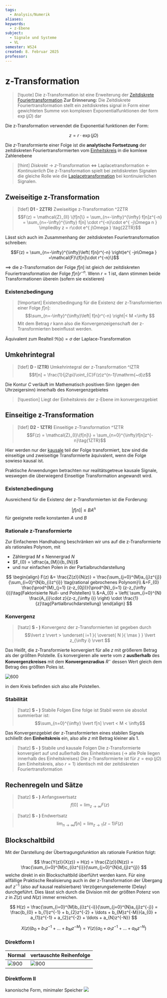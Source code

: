 ```yaml
---
tags:
  - Analysis/Numerik
aliases: 
keywords:
  - z-Ebene
subject:
  - Signale und Systeme
  - VL
semester: WS24
created: 8. Februar 2025
professor:
---
```

 
# z-Transformation

> [!quote] Die z-Transformation ist eine Erweiterung der [Zeitdiskrete Fouriertransformation](Poissonsche%20Summenformel.md#**Zeitdiskrete**%20Fouriertransformation)
> **Zur Erinnerung:** Die Zeitdiskrete Fouriertransformation stellt ein zeitdiskretes signal in Form einer gewichteten Summe von komplexen Exponentialfunktionen der form $\exp (j\Omega)$ dar

Die z-Transformation verwendet die Exponential funktionen der Form:

$$
z=r\cdot\exp(j\Omega)
$$

Die $z$-Transformierte einer Folge ist die **analytische Fortsetzung** der zeitdiskreten Fouriertransformierten vom [Einheitskreis](../Mathematik/Kreis.md) in die komlexe Zahlenebene

> [!hint] *Diskrekt* $\to$ $z$-Transformation $\iff$ Laplacetransformation $\gets$ *Kontinuierlich*
> Die z-Transformation spielt bei zeitdiskreten Signalen die gleiche Rolle wie die [Laplacetransformation](Laplacetransformation.md) bei kontinuierlichen Signalen.

## Zweiseitige z-Transformation

> [!def] **D1 - 2ZTR)** Zweiseitige z-Transformation ^2ZTR
$$F(z) = \mathcal{Z}_{II} \{f[n]\} = \sum_{n=-\infty}^{\infty} f[n]z^{-n} = \sum_{n=-\infty}^{\infty} f[n] \cdot r^{-n}\cdot e^{ -j\Omega n } \impliedby z = r\cdot e^{ j\Omega } \tag{2ZTR}$$

Lässt sich auch im Zusammenhang der zeitdiskreten Fouriertransformation schreiben:

$$F(z) = \sum_{n=-\infty}^{\infty}\left( f[n]r^{-n} \right)e^{ -jn\Omega } =\mathcal{F}\{f[n]\cdot r^{-n}\}$$

$\implies$ die z-Transformation der Folge $f[n]$ ist gleich der zeitdiskreten Fouriertransformation der Folge $f[n]r^{-n}$. Wenn $r=1$ ist, dann stimmen beide Transformationen überein (sofern sie existieren)

### Existenzbedingung

> [!important] Existenzbedingung für die Existenz der z-Transformierten einer Folge $f[n]$:
> $$\sum_{n=-\infty}^{\infty}\left| f[n]r^{-n} \right|< M <\infty $$
> Mit dem Betrag $r$ kann also die Konvergenzeigenschaft der z-Transformierten beeinflusst werden. 

Äquivalent zum Realteil $\Re (s) = \sigma$ der Laplace-Transformation

## Umkehrintegral

> [!def] **D - IZTR)** Umkehrintegral der z-Transformation ^IZTR
>  $$f[n] = \frac{1}{j2\pi}\oint_{C}F(z)z^{n-1}\mathrm{~d}z$$

Die Kontur $C$ verläuft im Mathematisch positiven Sinn (gegen den Uhrzeigersinn) innerhalb des Konvergenzgebietes

> [!question] Liegt der Einheitskreis der z-Ebene im konvergenzgebiet

## Einseitige z-Transformation

> [!def] **D2 - 1ZTR)** Einseitige z-Transformation ^1ZTR
> $$F(z) = \mathcal{Z}_{I}\{f[n]\} = \sum_{n=0}^{\infty}f[n]z^{-n}\tag{1ZTR}$$

Hier werden nur der [kausale](Kausalität.md) teil der Folge transformiert, bzw sind die einseitige und zweiseitige Transformierte äquivalent, wenn die Folge sowieso kausal ist. 

Praktische Anwendungen betrachten nur realitätsgetreue kausale Signale, weswegen die überwiegend Einseitige Transformation angewandt wird.

### Existenzbedingung

Ausreichend für die Existenz der z-Transformierten ist die Forderung:

$$
\lvert f[n] \rvert \leq BA^{n} 
$$
für geeignete reelle konstanten $A$ und $B$

### Rationale z-Transformierte

Zur Einfacheren Handhabung beschränken wir uns auf die z-Transformierte als rationales Polynom, mit
- Zählergrad $M$ $\leq$ Nennergrad $N$
- $F_{0} = \dfrac{a_{M}}{b_{N}}$
- und nur einfachen Polen in der Partialbruchdarstellung

$$
\begin{align}
F(z) &= \frac{Z(z)}{N(z)} = \frac{\sum_{j=0}^{M}a_{j}z^{j}}{\sum_{i=0}^{N}b_{i}z^{i}} \tag{rational gebrochenes Polynom}\\
&=F_{0} \frac{\prod^{M}_{j=1} (z-z_{0j})}{\prod^{N}_{i=1} (z-z_{\infty i})}\tag{Faktorisierte Null- und Polstellen} \\
&=A_{0} + \left( \sum_{i=0}^{N} \frac{A_{i}\cdot z}{z-z_{\infty i}} \right) \cdot \frac{1}{z}\tag{Partialbruchdarstellung}
\end{align}
$$

### Konvergenz

> [!satz] **S - )** Konvergenz der z-Transformierten ist gegeben durch
> $$\lvert z \rvert > \underset{ i=1 }{ \overset{ N }{ \max } } \lvert z_{\infty i} \rvert $$

Das Heißt, die z-Transformierte konvergiert für alle $z$ mit größerem Betrag als der größten Polstelle. Es konvergieren alle werte vom $z$ **ausßerhalb** des **Konvergenzkreises** mit dem **Konvergenzradius** $R^{-}$ dessen Wert gleich dem Betrag des größten Poles ist.

![600](assets/Pasted%20image%2020250208225644.png)

in dem Kreis befinden sich also alle Polstellen.

### Stabilität

> [!satz] **S - )** Stabile Folgen
>  Eine folge ist Stabil wenn sie absolut summierbar ist:
>  $$\sum_{n=0}^{\infty} \lvert f[n] \rvert < M < \infty$$

Das Konvergenzgebiet der z-Transformierten eines stabilen Signals schiließt den **Einheitskreis** ein, also alle $z$ mit Betrag kleiner als 1.

> [!satz] **S - )** Stabile und kausale Folgen
> Die z-Transformierte konvergiert auf und außerhalb des Einheitskreises ($\to$ alle Pole liegen innerhalb des Einheitskreises)
> Die z-Transformierte ist für $z=\exp (j\Omega)$ (am Einheitskreis, also $r=1$) identisch mit der zeitdiskreten Fouriertransformation

## Rechenregeln und Sätze

> [!satz] **S - )** Anfangswertsatz
> $$f[0]=\lim_{ z \to \infty } F(z)$$

> [!satz] **S - )** Endwertsatz
> $$\lim_{ n \to \infty } f[n]=\lim_{ z \to 1 } (z-1) F(z)$$

## Blockschaltbild

Mit der Darstellung der Übertragungsfunktion als rationale Funktion folgt:

$$
\frac{Y(z)}{X(z)} = H(z) = \frac{Z(z)}{N(z)} = \frac{\sum_{i=0}^{M}c_{i}z^{i}}{\sum_{j=0}^{N}d_{j}z^{j}}
$$
welche direkt in ein Blockschaltbild überführt werden kann. Für eine allfällige Praktische Realisierung auch in der z-Transformation der Übergang auf $z^{-1}$ (also auf kausal realisierbare) Verzögerungselemente (Delay) durchgeführt. Dies lässt sich durch die Division mit der größten Potenz von $z$ in $Z(z)$ und $N(z)$ immer erreichen.

$$
H(z) = \frac{\sum_{i=0}^{M}b_{i}z^{-i}}{\sum_{j=0}^{N}a_{j}z^{-j}} = \frac{b_{0} + b_{1}z^{-1} + b_{2}z^{-2} + \ldots + b_{M}z^{-M}}{a_{0} + a_{1}z^{-1} + a_{2}z^{-2} + \ldots + a_{N}z^{-N}}
$$

$$
X(z) \left( b_{0} + b_{1}z^{-1} + \ldots + b_{M}z^{-M} \right) = Y(z) \left( a_{0} + a_{1}z^{-1} + \ldots + a_{N}z^{-N} \right) 
$$

### Direktform I

| Normal                                             | vertauschte Reihenfolge                            |
| -------------------------------------------------- | -------------------------------------------------- |
| ![900](assets/Pasted%20image%2020250208232743.png) | ![900](assets/Pasted%20image%2020250208233416.png) |

### Direktform II

kanonische Form, minimaler Speicher
![](assets/Pasted%20image%2020250208232843.png)